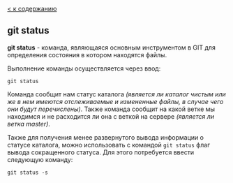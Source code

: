[< к содержанию](./readme.md)


## git status

**git status** - команда, являющаяся основным инструментом в GIT для определения состояния в котором находятся файлы. 

Выполнение команды осуществляется через ввод: 


 ```bash=
 git status
 ```

 Команда сообщит нам статус каталога *(является ли каталог чистым или же в нем имеются отслеживаемые и измененные файлы, в случае чего они будут перечислены)*. Также команда сообщит на какой ветке мы находимся и не расходится ли она с веткой на сервере *(является ли ветка master)*.




Также для получения менее развернутого вывода информации о статусе каталога, можно использовать с командой `git status` флаг вывода сокращенного статуса. 
Для этого потребуется ввести следующую команду:

```bash=
git status -s
```
